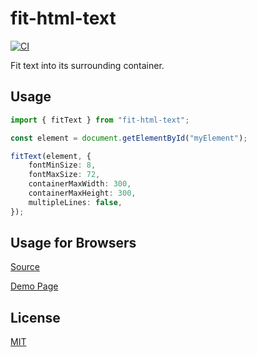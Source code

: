 fit-html-text
==========

[![CI](https://github.com/magiclen/fit-html-text/actions/workflows/ci.yml/badge.svg)](https://github.com/magiclen/fit-html-text/actions/workflows/ci.yml)

Fit text into its surrounding container.

## Usage

```typescript
import { fitText } from "fit-html-text";

const element = document.getElementById("myElement");

fitText(element, {
    fontMinSize: 8,
    fontMaxSize: 72,
    containerMaxWidth: 300,
    containerMaxHeight: 300,
    multipleLines: false,
});
```

## Usage for Browsers

[Source](demo.html)

[Demo Page](https://rawcdn.githack.com/magiclen/fit-html-text/master/demo.html)

## License

[MIT](LICENSE)